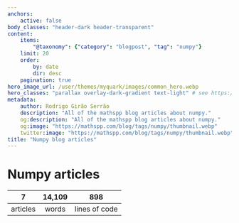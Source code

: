 ```yaml
---
anchors:
    active: false
body_classes: "header-dark header-transparent"
content:
    items:
        "@taxonomy": {"category": "blogpost", "tag": "numpy"}
    limit: 20
    order:
        by: date
        dir: desc
    pagination: true
hero_image_url: /user/themes/myquark/images/common_hero.webp
hero_classes: "parallax overlay-dark-gradient text-light" # see https://demo.getgrav.org/blog-skeleton/blog/hero-classes
metadata:
    author: Rodrigo Girão Serrão
    description: "All of the mathspp blog articles about numpy."
    og:description: "All of the mathspp blog articles about numpy."
    og:image: "https://mathspp.com/blog/tags/numpy/thumbnail.webp"
    twitter:image: "https://mathspp.com/blog/tags/numpy/thumbnail.webp"
title: "Numpy blog articles"
---
```


# Numpy articles


<table class="stats-table">
    <thead>
        <tr>
            <th style="text-align: center;">7</th>
            <th style="text-align: center;">14,109</th>
            <th style="text-align: center;">898</th>
        </tr>
    </thead>
    <tbody>
        <tr>
            <td style="text-align: center;">articles</td>
            <td style="text-align: center;">words</td>
            <td style="text-align: center;">lines of code</td>
        </tr>
    </tbody>
</table>